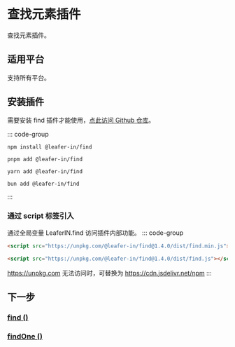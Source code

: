 # 查找元素插件

查找元素插件。

## 适用平台

支持所有平台。

## 安装插件

需要安装 find 插件才能使用，[点此访问 Github 仓库](https://github.com/leaferjs/leafer-in/tree/main/packages/find)。

::: code-group

```sh[npm]
npm install @leafer-in/find
```

```sh[pnpm]
pnpm add @leafer-in/find
```

```sh[yarn]
yarn add @leafer-in/find
```

```sh[bun]
bun add @leafer-in/find
```

:::

### 通过 script 标签引入

通过全局变量 LeaferIN.find 访问插件内部功能。
::: code-group

```html [find.min]
<script src="https://unpkg.com/@leafer-in/find@1.4.0/dist/find.min.js"></script>
```

```html [find]
<script src="https://unpkg.com/@leafer-in/find@1.4.0/dist/find.js"></script>
```

https://unpkg.com 无法访问时，可替换为 https://cdn.jsdelivr.net/npm
:::

## 下一步

### [find ()](/reference/property/find.md)

### [findOne ()](/reference/property/findOne.md)

